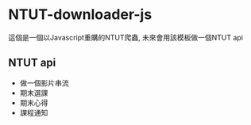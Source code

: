 # NTUT-downloader-js
這個是一個以Javascript重購的NTUT爬蟲, 未來會用該模板做一個NTUT api

## NTUT api
- 做一個影片串流
- 期末選課
- 期末心得
- 課程通知
